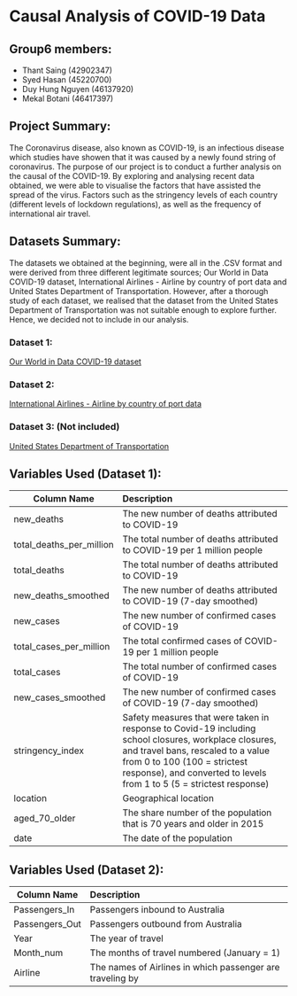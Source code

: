 # Causal Analysis of COVID-19 Data

## Group6 members:

* Thant Saing (42902347)
* Syed Hasan (45220700)
* Duy Hung Nguyen (46137920)
* Mekal Botani (46417397)

## Project Summary:
The Coronavirus disease, also known as COVID-19, is an infectious disease which studies have showen that it was caused by a newly found string of coronavirus.
The purpose of our project is to conduct a further analysis on the causal of the COVID-19. By exploring and analysing recent data obtained, we were able to visualise the factors that have assisted the spread of the virus. Factors such as the stringency levels of each country (different levels of lockdown regulations), as well as the frequency of international air travel.


## Datasets Summary:
The datasets we obtained at the beginning, were all in the .CSV format and were derived from three different legitimate sources; Our World in Data COVID-19 dataset, International Airlines - Airline by country of port data and United States Department of Transportation. However, after a thorough study of each dataset, we realised that the dataset from the United States Department of Transportation was not suitable enough to explore further. Hence, we decided not to include in our analysis.


### Dataset 1: 
[Our World in Data COVID-19 dataset](https://ourworldindata.org/coronavirus-source-data)

### Dataset 2:  
[International Airlines - Airline by country of port data](https://data.gov.au/dataset/ds-dga-ad89b4ff-541a-4729-b93c-4d2f5682e4c8/details)

### Dataset 3: (Not included)
[United States Department of Transportation](https://www.transtats.bts.gov/DatabaseInfo.asp?DB_ID=111)



## Variables Used (Dataset 1):

| Column Name        | Description   |
| -------------------|:-------------|
|new_deaths | The new number of deaths attributed to COVID-19|
| total_deaths_per_million | The total number of deaths attributed to COVID-19 per 1 million people |
| total_deaths	  | The total number of deaths attributed to COVID-19 |
| new_deaths_smoothed | The new number of deaths attributed to COVID-19 (7-day smoothed)  |
| new_cases | The new number of confirmed cases of COVID-19 |
| total_cases_per_million | The total confirmed cases of COVID-19 per 1 million people |
| total_cases |  The total number of confirmed cases of COVID-19 |
| new_cases_smoothed | The new number of confirmed cases of COVID-19 (7-day smoothed)    |
| stringency_index   | Safety measures that were taken in response to Covid-19 including school closures, workplace closures, and travel bans, rescaled to a value from 0 to 100 (100 = strictest response), and converted to levels from 1 to 5 (5 = strictest response)	   |
| location	  | Geographical location |
| aged_70_older  | The share number of the population that is 70 years and older in 2015 |
| date | The date of the population|


## Variables Used (Dataset 2):
| Column Name        | Description   |
| -------------------|:-------------|
| Passengers_In | Passengers inbound to Australia |
| Passengers_Out | Passengers outbound from Australia |
| Year | The year of travel |
| Month_num | The months of travel numbered (January = 1) |
| Airline | The names of Airlines in which passenger are traveling by |
